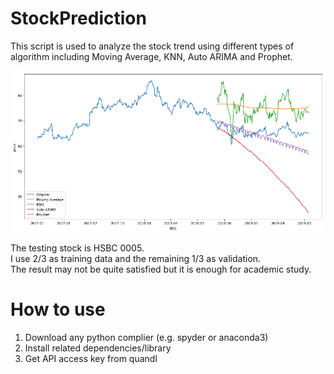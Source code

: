 # StockPrediction

This script is used to analyze the stock trend using different types of algorithm including Moving Average, KNN, Auto ARIMA and Prophet.  

![alt text](https://github.com/manbobo2002/StockPrediction/blob/master/stock%20analysis.png)

The testing stock is HSBC 0005.  
I use 2/3 as training data and the remaining 1/3 as validation.  
The result may not be quite satisfied but it is enough for academic study.  

# How to use

1. Download any python complier (e.g. spyder or anaconda3)  
2. Install related dependencies/library  
3. Get API access key from quandl
